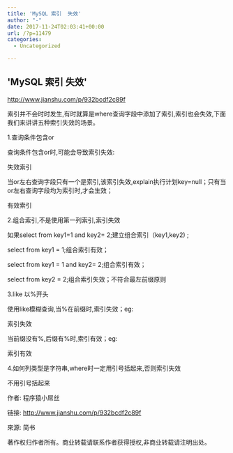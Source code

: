 ```yaml
---
title: 'MySQL 索引  失效'
author: "-"
date: 2017-11-24T02:03:41+00:00
url: /?p=11479
categories:
  - Uncategorized

---
```

## 'MySQL 索引  失效'
http://www.jianshu.com/p/932bcdf2c89f

索引并不会时时发生,有时就算是where查询字段中添加了索引,索引也会失效,下面我们来讲讲五种索引失效的场景。

1.查询条件包含or
  
查询条件包含or时,可能会导致索引失效: 

失效索引
  
当or左右查询字段只有一个是索引,该索引失效,explain执行计划key=null；只有当or左右查询字段均为索引时,才会生效；

有效索引
  
2.组合索引,不是使用第一列索引,索引失效
  
如果select from key1=1 and key2= 2;建立组合索引（key1,key2) ;
  
select from key1 = 1;组合索引有效；
  
select from key1 = 1 and key2= 2;组合索引有效；
  
select from key2 = 2;组合索引失效；不符合最左前缀原则

3.like 以%开头
  
使用like模糊查询,当%在前缀时,索引失效；eg: 

索引失效
  
当前缀没有%,后缀有%时,索引有效；eg: 

索引有效
  
4.如何列类型是字符串,where时一定用引号括起来,否则索引失效
  
不用引号括起来

作者: 程序猿小屌丝
  
链接: http://www.jianshu.com/p/932bcdf2c89f
  
來源: 简书
  
著作权归作者所有。商业转载请联系作者获得授权,非商业转载请注明出处。